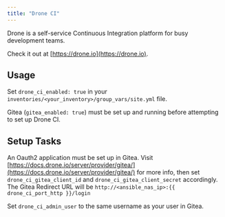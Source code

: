 ```yaml
---
title: "Drone CI"
---
```


Drone is a self-service Continuous Integration platform for busy development teams.

Check it out at [https://drone.io](https://drone.io).

## Usage

Set `drone_ci_enabled: true` in your `inventories/<your_inventory>/group_vars/site.yml` file.

Gitea (`gitea_enabled: true`) must be set up and running before attempting to set up Drone CI.

## Setup Tasks

An Oauth2 application must be set up in Gitea. Visit [https://docs.drone.io/server/provider/gitea/](https://docs.drone.io/server/provider/gitea/) for more info, then set `drone_ci_gitea_client_id` and `drone_ci_gitea_client_secret` accordingly. The Gitea Redirect URL will be `http://<ansible_nas_ip>:{{ drone_ci_port_http }}/login`

Set `drone_ci_admin_user` to the same username as your user in Gitea.
